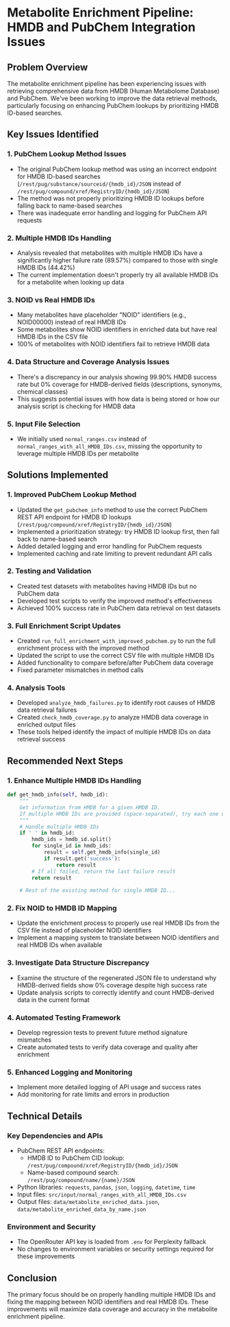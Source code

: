 # Metabolite Enrichment Pipeline: HMDB and PubChem Integration Issues

## Problem Overview

The metabolite enrichment pipeline has been experiencing issues with retrieving comprehensive data from HMDB (Human Metabolome Database) and PubChem. We've been working to improve the data retrieval methods, particularly focusing on enhancing PubChem lookups by prioritizing HMDB ID-based searches.

## Key Issues Identified

### 1. PubChem Lookup Method Issues

- The original PubChem lookup method was using an incorrect endpoint for HMDB ID-based searches (`/rest/pug/substance/sourceid/{hmdb_id}/JSON` instead of `/rest/pug/compound/xref/RegistryID/{hmdb_id}/JSON`)
- The method was not properly prioritizing HMDB ID lookups before falling back to name-based searches
- There was inadequate error handling and logging for PubChem API requests

### 2. Multiple HMDB IDs Handling

- Analysis revealed that metabolites with multiple HMDB IDs have a significantly higher failure rate (89.57%) compared to those with single HMDB IDs (44.42%)
- The current implementation doesn't properly try all available HMDB IDs for a metabolite when looking up data

### 3. NOID vs Real HMDB IDs

- Many metabolites have placeholder "NOID" identifiers (e.g., NOID00000) instead of real HMDB IDs
- Some metabolites show NOID identifiers in enriched data but have real HMDB IDs in the CSV file
- 100% of metabolites with NOID identifiers fail to retrieve HMDB data

### 4. Data Structure and Coverage Analysis Issues

- There's a discrepancy in our analysis showing 99.90% HMDB success rate but 0% coverage for HMDB-derived fields (descriptions, synonyms, chemical classes)
- This suggests potential issues with how data is being stored or how our analysis script is checking for HMDB data

### 5. Input File Selection

- We initially used `normal_ranges.csv` instead of `normal_ranges_with_all_HMDB_IDs.csv`, missing the opportunity to leverage multiple HMDB IDs per metabolite

## Solutions Implemented

### 1. Improved PubChem Lookup Method

- Updated the `get_pubchem_info` method to use the correct PubChem REST API endpoint for HMDB ID lookups (`/rest/pug/compound/xref/RegistryID/{hmdb_id}/JSON`)
- Implemented a prioritization strategy: try HMDB ID lookup first, then fall back to name-based search
- Added detailed logging and error handling for PubChem requests
- Implemented caching and rate limiting to prevent redundant API calls

### 2. Testing and Validation

- Created test datasets with metabolites having HMDB IDs but no PubChem data
- Developed test scripts to verify the improved method's effectiveness
- Achieved 100% success rate in PubChem data retrieval on test datasets

### 3. Full Enrichment Script Updates

- Created `run_full_enrichment_with_improved_pubchem.py` to run the full enrichment process with the improved method
- Updated the script to use the correct CSV file with multiple HMDB IDs
- Added functionality to compare before/after PubChem data coverage
- Fixed parameter mismatches in method calls

### 4. Analysis Tools

- Developed `analyze_hmdb_failures.py` to identify root causes of HMDB data retrieval failures
- Created `check_hmdb_coverage.py` to analyze HMDB data coverage in enriched output files
- These tools helped identify the impact of multiple HMDB IDs on data retrieval success

## Recommended Next Steps

### 1. Enhance Multiple HMDB IDs Handling

```python
def get_hmdb_info(self, hmdb_id):
    """
    Get information from HMDB for a given HMDB ID.
    If multiple HMDB IDs are provided (space-separated), try each one until successful.
    """
    # Handle multiple HMDB IDs
    if ' ' in hmdb_id:
        hmdb_ids = hmdb_id.split()
        for single_id in hmdb_ids:
            result = self.get_hmdb_info(single_id)
            if result.get('success'):
                return result
        # If all failed, return the last failure result
        return result
    
    # Rest of the existing method for single HMDB ID...
```

### 2. Fix NOID to HMDB ID Mapping

- Update the enrichment process to properly use real HMDB IDs from the CSV file instead of placeholder NOID identifiers
- Implement a mapping system to translate between NOID identifiers and real HMDB IDs when available

### 3. Investigate Data Structure Discrepancy

- Examine the structure of the regenerated JSON file to understand why HMDB-derived fields show 0% coverage despite high success rate
- Update analysis scripts to correctly identify and count HMDB-derived data in the current format

### 4. Automated Testing Framework

- Develop regression tests to prevent future method signature mismatches
- Create automated tests to verify data coverage and quality after enrichment

### 5. Enhanced Logging and Monitoring

- Implement more detailed logging of API usage and success rates
- Add monitoring for rate limits and errors in production

## Technical Details

### Key Dependencies and APIs

- PubChem REST API endpoints:
  - HMDB ID to PubChem CID lookup: `/rest/pug/compound/xref/RegistryID/{hmdb_id}/JSON`
  - Name-based compound search: `/rest/pug/compound/name/{name}/JSON`
- Python libraries: `requests`, `pandas`, `json`, `logging`, `datetime`, `time`
- Input files: `src/input/normal_ranges_with_all_HMDB_IDs.csv`
- Output files: `data/metabolite_enriched_data.json`, `data/metabolite_enriched_data_by_name.json`

### Environment and Security

- The OpenRouter API key is loaded from `.env` for Perplexity fallback
- No changes to environment variables or security settings required for these improvements

## Conclusion

The primary focus should be on properly handling multiple HMDB IDs and fixing the mapping between NOID identifiers and real HMDB IDs. These improvements will maximize data coverage and accuracy in the metabolite enrichment pipeline.
